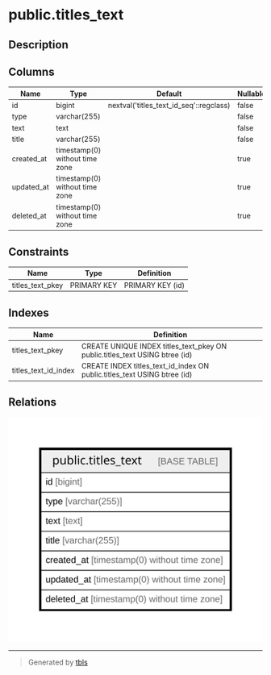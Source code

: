 # public.titles_text

## Description

## Columns

| Name | Type | Default | Nullable | Children | Parents | Comment |
| ---- | ---- | ------- | -------- | -------- | ------- | ------- |
| id | bigint | nextval('titles_text_id_seq'::regclass) | false |  |  |  |
| type | varchar(255) |  | false |  |  |  |
| text | text |  | false |  |  |  |
| title | varchar(255) |  | false |  |  |  |
| created_at | timestamp(0) without time zone |  | true |  |  |  |
| updated_at | timestamp(0) without time zone |  | true |  |  |  |
| deleted_at | timestamp(0) without time zone |  | true |  |  |  |

## Constraints

| Name | Type | Definition |
| ---- | ---- | ---------- |
| titles_text_pkey | PRIMARY KEY | PRIMARY KEY (id) |

## Indexes

| Name | Definition |
| ---- | ---------- |
| titles_text_pkey | CREATE UNIQUE INDEX titles_text_pkey ON public.titles_text USING btree (id) |
| titles_text_id_index | CREATE INDEX titles_text_id_index ON public.titles_text USING btree (id) |

## Relations

![er](public.titles_text.svg)

---

> Generated by [tbls](https://github.com/k1LoW/tbls)
